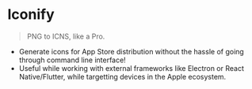 # Iconify

> PNG to ICNS, like a Pro.

- Generate icons for App Store distribution without the hassle of going through command line interface!
- Useful while working with external frameworks like Electron or React Native/Flutter, while targetting devices in the Apple ecosystem.
